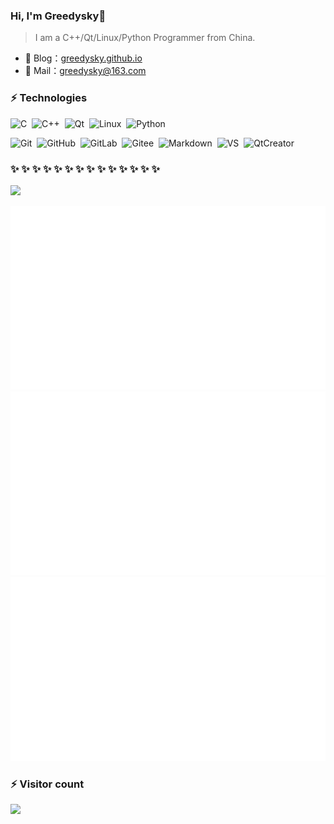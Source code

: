 ### Hi, I'm Greedysky👋
>I am a C++/Qt/Linux/Python Programmer from China.

- 🏡 Blog：<a href="https://greedysky.github.io/" target="_blank">greedysky.github.io</a>
- 💬 Mail：[greedysky@163.com](greedysky@163.com)


### ⚡ Technologies  

![C](https://img.shields.io/badge/C-24292e?style=flat-square&logo=c&labelColor=24292e&color=474d56)&nbsp;
![C++](https://img.shields.io/badge/C++-24292e?style=flat-square&logo=c%2B%2B&labelColor=24292e&color=474d56)&nbsp;
![Qt](https://img.shields.io/badge/Qt-24292e?style=flat-square&logo=Qt&labelColor=24292e&color=474d56)&nbsp;
![Linux](https://img.shields.io/badge/Linux-24292e?style=flat-square&logo=linux&labelColor=24292e&color=474d56)&nbsp;
![Python](https://img.shields.io/badge/Python-24292e?style=flat-square&logo=python&labelColor=24292e&color=474d56)&nbsp;

![Git](https://img.shields.io/badge/Git-24292e?style=flat-square&logo=git)&nbsp;
![GitHub](https://img.shields.io/badge/GitHub-24292e?style=flat-square&logo=github)&nbsp;
![GitLab](https://img.shields.io/badge/GitLab-24292e?style=flat-square&logo=gitlab)&nbsp;
![Gitee](https://img.shields.io/badge/Gitee-24292e?style=flat-square&logo=gitee)&nbsp;
![Markdown](https://img.shields.io/badge/Markdown-24292e?style=flat-square&logo=markdown)&nbsp;
![VS](https://img.shields.io/badge/VS-24292e?style=flat-square&logo=Visual%20Studio)&nbsp;
![QtCreator](https://img.shields.io/badge/QtCreator-24292e?style=flat-square&logo=Qt)&nbsp;


###  ✨ ✨ ✨ ✨ ✨ ✨ ✨ ✨ ✨ ✨ ✨ ✨ ✨ ✨ 

![](https://github-readme-stats-eight-theta.vercel.app/api?username=greedysky&hide_border=true&show_icons=true&theme=bear&include_all_commits=true&count_private=true)

![](https://raw.githubusercontent.com/greedysky/greedysky/stats/overview.svg)
![](https://raw.githubusercontent.com/greedysky/greedysky/stats/languages.svg)
![](https://raw.githubusercontent.com/greedysky/greedysky/snake/overview.svg)

### ⚡ Visitor count
![](https://profile-counter.glitch.me/greedysky/count.svg)
